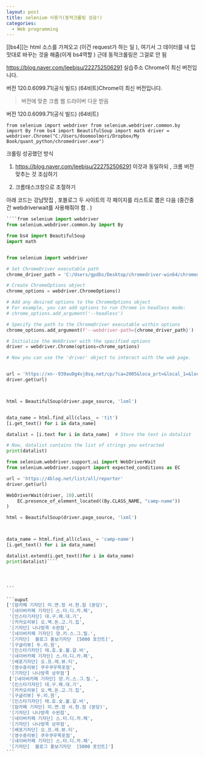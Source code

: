 ```yaml
---
layout: post
title: selenium 사용기(동적크롤링 성공!)
categories:
  - Web programming
---
```



[[bs4]]는 html 소스를 가져오고 (이건 request가 하는 일 ), 여기서 그 데이터를 내 입맛대로 바꾸는 것을 해줌(이게 bs4역할 ) 근데 동적크롤링은 그걸로 안 됨

https://blog.naver.com/leebisu/222752506291
실습주소
Chrome이 최신 버전입니다.

버전 120.0.6099.71(공식 빌드) (64비트)Chrome이 최신 버전입니다.
> 버전에 맞춘 크롬 웹 드라이버 다운 받음 

버전 120.0.6099.71(공식 빌드) (64비트)

`from selenium import webdriver from selenium.webdriver.common.by import By from bs4 import BeautifulSoup import math driver = webdriver.Chrome("C:/Users/doomoolmori/Dropbox/My Book/quant_python/chromedriver.exe")
`

크롤링 성공했던 
방식 
1. https://blog.naver.com/leebisu/222752506291
이것과 동일하되 , 크롬 버전 맞추는 것 조심하기 

2. 크롬태스크창으로 조절하기 

아래 코드는 
강남맛집 , 포블로그 두 사이트의 각 페이지를 리스트로 뽑은 다음 (중간중간 webdriverwait를 사용해줘야 함 . )

````python
````from selenium import webdriver
from selenium.webdriver.common.by import By

from bs4 import BeautifulSoup
import math 


from selenium import webdriver

# Set ChromeDriver executable path
chrome_driver_path = 'C:/Users/gpdbs/Desktop/chromedriver-win64/chromedriver.exe'

# Create ChromeOptions object
chrome_options = webdriver.ChromeOptions()

# Add any desired options to the ChromeOptions object
# For example, you can add options to run Chrome in headless mode:
# chrome_options.add_argument('--headless')

# Specify the path to the ChromeDriver executable within options
chrome_options.add_argument(f'--webdriver-path={chrome_driver_path}')

# Initialize the WebDriver with the specified options
driver = webdriver.Chrome(options=chrome_options)

# Now you can use the 'driver' object to interact with the web page.


url = 'https://xn--939au0g4vj8sq.net/cp/?ca=2005&loca_prt=&local_1=&local_2='
driver.get(url)



html = BeautifulSoup(driver.page_source, 'lxml')


data_name = html.find_all(class_ = 'tit')
[i.get_text() for i in data_name]

datalist = [i.text for i in data_name]  # Store the text in datalist

# Now, datalist contains the list of strings you extracted
print(datalist)

from selenium.webdriver.support.ui import WebDriverWait
from selenium.webdriver.support import expected_conditions as EC

url = 'https://4blog.net/list/all/reporter'
driver.get(url)

WebDriverWait(driver, 10).until(
    EC.presence_of_element_located((By.CLASS_NAME, "camp-name"))
)

html = BeautifulSoup(driver.page_source, 'lxml')



data_name = html.find_all(class_ = 'camp-name')
[i.get_text() for i in data_name]

datalist.extend(i.get_text()for i in data_name)
print(datalist)````




```

```ouput
['[맘카페 기자단] 미.면.정 서.현.점 (분당)',
 '[네이버카페 기자단] 스.터.디.카.페',
 '[인스타기자단] 대.구.패.대.기',
 '[카카오리뷰] 오.백.돈.고.기.집',
 '[기자단] 나나방콕 수완점',
 '[네이버카페 기자단] 양.키.스.그.릴.',
 '[기자단]  블로그 홍보기자단  [5000 포인트]',
 '[구글리뷰] 두.리.원',
 '[인스타기자단] 태.호.숯.불.갈.비',
 '[네이버카페 기자단] 스.터.디.카.페',
 '[배포기자단] 오.프.레.뷰.티',
 '[영수증리뷰] 쿠우쿠우목포점',
 '[기자단] 나나방콕 상무점']
 ['[네이버카페 기자단] 양.키.스.그.릴.',
 '[인스타기자단] 대.구.패.대.기',
 '[카카오리뷰] 오.백.돈.고.기.집',
 '[구글리뷰] 두.리.원',
 '[인스타기자단] 태.호.숯.불.갈.비',
 '[맘카페 기자단] 미.면.정 서.현.점 (분당)',
 '[기자단] 나나방콕 수완점',
 '[네이버카페 기자단] 스.터.디.카.페',
 '[기자단] 나나방콕 상무점',
 '[배포기자단] 오.프.레.뷰.티',
 '[영수증리뷰] 쿠우쿠우목포점',
 '[네이버카페 기자단] 스.터.디.카.페',
 '[기자단]  블로그 홍보기자단  [5000 포인트]']
```
